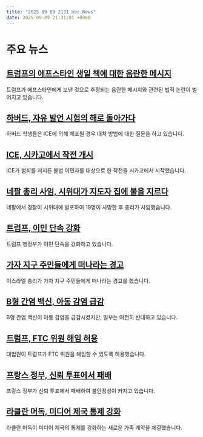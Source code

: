 ```yaml
---
title: "2025 09 09 2131 nbc News"
date: 2025-09-09 21:31:01 +0900
---
```


# 주요 뉴스 

## [트럼프의 에프스타인 생일 책에 대한 음란한 메시지](https://www.nbcnews.com/news/us-news/trumps-alleged-lewd-drawing-epsteins-birthday-book-legal-battles-alter-rcna230004)  
트럼프가 에프스타인에게 보낸 것으로 추정되는 음란한 메시지와 관련된 법적 논란이 벌어지고 있습니다.  

## [하버드, 자유 발언 시험의 해로 돌아가다](https://www.nbcnews.com/news/us-news/harvard-students-free-speech-test-international-concerns-ice-rcna226385)  
하버드 학생들은 ICE에 의해 체포될 경우 대처 방법에 대한 질문을 하고 있습니다.  

## [ICE, 시카고에서 작전 개시](https://www.nbcnews.com/politics/immigration/ice-launches-operation-chicago-objections-mayor-illinois-governor-rcna229993)  
ICE가 범죄를 저지른 불법 이민자를 대상으로 한 작전을 시카고에서 시작했습니다.  

## [네팔 총리 사임, 시위대가 지도자 집에 불을 지르다](https://www.nbcnews.com/world/asia/police-open-fire-protests-nepals-social-media-policy-killing-least-17-rcna229982)  
네팔에서 경찰이 시위대에 발포하여 19명이 사망한 후 총리가 사임했습니다.  

## [트럼프, 이민 단속 강화](https://www.nbcnews.com/politics/national-security/trump-administration-ice-scraps-paperwork-officers-immigration-arrests-rcna229407)  
트럼프 행정부가 이민 단속을 강화하고 있습니다.  

## [가자 지구 주민들에게 떠나라는 경고](https://www.nbcnews.com/world/gaza/netanyahu-gaza-city-leave-jerusalem-attack-rcna230012)  
이스라엘 총리가 가자 지구 주민들에게 떠나라는 경고를 했습니다.  

## [B형 간염 백신, 아동 감염 급감](https://www.nbcnews.com/health/kids-health/hepatitis-b-vaccine-newborn-rfk-jr-immunization-rcna229884)  
B형 간염 백신이 아동 감염을 급감시켰지만, 일부는 여전히 반대하고 있습니다.  

## [트럼프, FTC 위원 해임 허용](https://www.nbcnews.com/politics/supreme-court/supreme-court-allows-trump-fire-ftc-commissioner-rcna229385)  
대법원이 트럼프가 FTC 위원을 해임할 수 있도록 허용했습니다.  

## [프랑스 정부, 신뢰 투표에서 패배](https://www.nbcnews.com/world/europe/france-no-confidence-vote-instability-uncertainty-rcna229799)  
프랑스 정부가 신뢰 투표에서 패배하여 불안정성이 커지고 있습니다.  

## [라클란 머독, 미디어 제국 통제 강화](https://www.nbcnews.com/business/media/lachlan-murdoch-cements-control-fox-wsj-media-empire-new-family-deal-rcna229946)  
라클란 머독이 미디어 제국의 통제를 강화하는 새로운 가족 계약을 체결했습니다.
